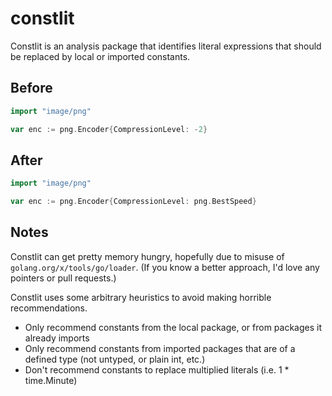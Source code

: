 # constlit

Constlit is an analysis package that identifies literal expressions that should be replaced by local or imported constants.

## Before

```go
import "image/png"

var enc := png.Encoder{CompressionLevel: -2}
```

## After

```go
import "image/png"

var enc := png.Encoder{CompressionLevel: png.BestSpeed}
```

## Notes

Constlit can get pretty memory hungry, hopefully due to misuse of `golang.org/x/tools/go/loader`. (If you know a better approach, I'd love any pointers or pull requests.)

Constlit uses some arbitrary heuristics to avoid making horrible recommendations.

- Only recommend constants from the local package, or from packages it already imports
- Only recommend constants from imported packages that are of a defined type (not untyped, or plain int, etc.)
- Don't recommend constants to replace multiplied literals (i.e. 1 * time.Minute)
